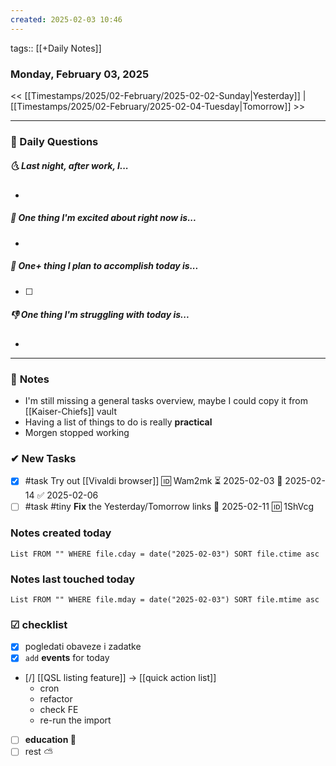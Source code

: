 ```yaml
---
created: 2025-02-03 10:46
---
```

tags:: [[+Daily Notes]]

### Monday, February 03, 2025

<< [[Timestamps/2025/02-February/2025-02-02-Sunday|Yesterday]] | [[Timestamps/2025/02-February/2025-02-04-Tuesday|Tomorrow]] >>

---
### 📅 Daily Questions
##### 🌜 **Last night, after work, I...**
- 

##### 🙌 **One thing I'm excited about right now is...**
- 

##### 🚀 **One+ thing I plan to accomplish today is...**
- [ ] 

##### 👎 **One thing I'm struggling with today is...**
- 

---
### 📝 **Notes**
- I'm still missing a general tasks overview, maybe I could copy it from [[Kaiser-Chiefs]] vault
- Having a list of things to do is really **practical**
- Morgen stopped working
### ✔ New **Tasks**
- [x] #task Try out [[Vivaldi browser]] 🆔 Wam2mk ⏳ 2025-02-03 📅 2025-02-14 ✅ 2025-02-06
- [ ] #task #tiny **Fix** the Yesterday/Tomorrow links 📅 2025-02-11 🆔 1ShVcg
 
### Notes created today
```dataview
List FROM "" WHERE file.cday = date("2025-02-03") SORT file.ctime asc
```

### Notes last touched today
```dataview
List FROM "" WHERE file.mday = date("2025-02-03") SORT file.mtime asc
`````
### ☑ checklist
- [x] pogledati  obaveze i zadatke
- [x] `add` **events** for today
- [/] [[QSL listing feature]] -> [[quick action list]]
	- cron
	- refactor
	- check FE
	- re-run the import
- [ ] **education 🎒**
- [ ] rest ⛅
